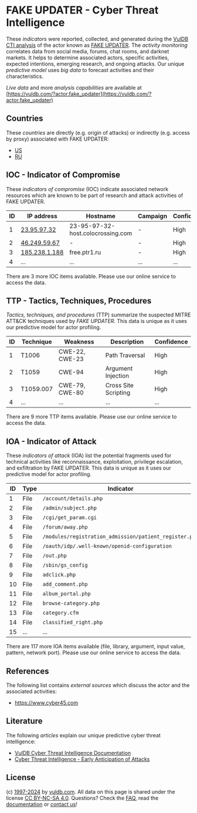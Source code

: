 # FAKE UPDATER - Cyber Threat Intelligence

These _indicators_ were reported, collected, and generated during the [VulDB CTI analysis](https://vuldb.com/?kb.cti) of the actor known as [FAKE UPDATER](https://vuldb.com/?actor.fake_updater). The _activity monitoring_ correlates data from social media, forums, chat rooms, and darknet markets. It helps to determine associated actors, specific activities, expected intentions, emerging research, and ongoing attacks. Our unique _predictive model_ uses _big data_ to forecast activities and their characteristics.

_Live data_ and more _analysis capabilities_ are available at [https://vuldb.com/?actor.fake_updater](https://vuldb.com/?actor.fake_updater)

## Countries

These _countries_ are directly (e.g. origin of attacks) or indirectly (e.g. access by proxy) associated with FAKE UPDATER:

* [US](https://vuldb.com/?country.us)
* [RU](https://vuldb.com/?country.ru)

## IOC - Indicator of Compromise

These _indicators of compromise_ (IOC) indicate associated network resources which are known to be part of research and attack activities of FAKE UPDATER.

ID | IP address | Hostname | Campaign | Confidence
-- | ---------- | -------- | -------- | ----------
1 | [23.95.97.32](https://vuldb.com/?ip.23.95.97.32) | 23-95-97-32-host.colocrossing.com | - | High
2 | [46.249.59.67](https://vuldb.com/?ip.46.249.59.67) | - | - | High
3 | [185.238.1.188](https://vuldb.com/?ip.185.238.1.188) | free.ptr1.ru | - | High
4 | ... | ... | ... | ...

There are 3 more IOC items available. Please use our online service to access the data.

## TTP - Tactics, Techniques, Procedures

_Tactics, techniques, and procedures_ (TTP) summarize the suspected MITRE ATT&CK techniques used by _FAKE UPDATER_. This data is unique as it uses our predictive model for actor profiling.

ID | Technique | Weakness | Description | Confidence
-- | --------- | -------- | ----------- | ----------
1 | T1006 | CWE-22, CWE-23 | Path Traversal | High
2 | T1059 | CWE-94 | Argument Injection | High
3 | T1059.007 | CWE-79, CWE-80 | Cross Site Scripting | High
4 | ... | ... | ... | ...

There are 9 more TTP items available. Please use our online service to access the data.

## IOA - Indicator of Attack

These _indicators of attack_ (IOA) list the potential fragments used for technical activities like reconnaissance, exploitation, privilege escalation, and exfiltration by FAKE UPDATER. This data is unique as it uses our predictive model for actor profiling.

ID | Type | Indicator | Confidence
-- | ---- | --------- | ----------
1 | File | `/account/details.php` | High
2 | File | `/admin/subject.php` | High
3 | File | `/cgi/get_param.cgi` | High
4 | File | `/forum/away.php` | High
5 | File | `/modules/registration_admission/patient_register.php` | High
6 | File | `/oauth/idp/.well-known/openid-configuration` | High
7 | File | `/out.php` | Medium
8 | File | `/sbin/gs_config` | High
9 | File | `adclick.php` | Medium
10 | File | `add_comment.php` | High
11 | File | `album_portal.php` | High
12 | File | `browse-category.php` | High
13 | File | `category.cfm` | Medium
14 | File | `classified_right.php` | High
15 | ... | ... | ...

There are 117 more IOA items available (file, library, argument, input value, pattern, network port). Please use our online service to access the data.

## References

The following list contains _external sources_ which discuss the actor and the associated activities:

* https://www.cyber45.com

## Literature

The following _articles_ explain our unique predictive cyber threat intelligence:

* [VulDB Cyber Threat Intelligence Documentation](https://vuldb.com/?kb.cti)
* [Cyber Threat Intelligence - Early Anticipation of Attacks](https://www.scip.ch/en/?labs.20201022)

## License

(c) [1997-2024](https://vuldb.com/?kb.changelog) by [vuldb.com](https://vuldb.com/?kb.about). All data on this page is shared under the license [CC BY-NC-SA 4.0](https://creativecommons.org/licenses/by-nc-sa/4.0/). Questions? Check the [FAQ](https://vuldb.com/?kb.faq), read the [documentation](https://vuldb.com/?kb) or [contact us](https://vuldb.com/?contact)!
